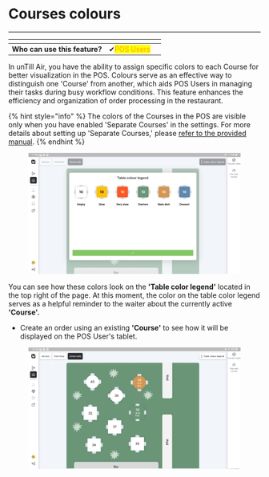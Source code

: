 # Courses colours

***

<table data-card-size="large" data-view="cards"><thead><tr><th></th><th></th><th></th></tr></thead><tbody><tr><td><strong>Who can use this feature?</strong></td><td><span data-gb-custom-inline data-tag="emoji" data-code="2714">✔</span><mark style="color:orange;">POS Users</mark></td><td></td></tr></tbody></table>

In unTill Air, you have the ability to assign specific colors to each Course for better visualization in the POS. Colours serve as an effective way to distinguish one 'Course' from another, which aids POS Users in managing their tasks during busy workflow conditions. This feature enhances the efficiency and organization of order processing in the restaurant.

{% hint style="info" %}
The colors of the Courses in the POS are visible only when you have enabled 'Separate Courses' in the settings. For more details about setting up 'Separate Courses,' please [refer to the provided manual](../../../products/courses/create-a-course.md).
{% endhint %}

<figure><img src="../../../.gitbook/assets/Screenshot_20230719-175305_unTill Air RC.jpg" alt=""><figcaption></figcaption></figure>

You can see how these colors look on the **'Table color legend'** located in the top right of the page. At this moment, the color on the table color legend serves as a helpful reminder to the waiter about the currently active **'Course'.**

* Create an order using an existing **'Course'** to see how it will be displayed on the POS User's tablet.

<figure><img src="../../../.gitbook/assets/tempFileForShare_20230719-182417.jpg" alt=""><figcaption></figcaption></figure>
